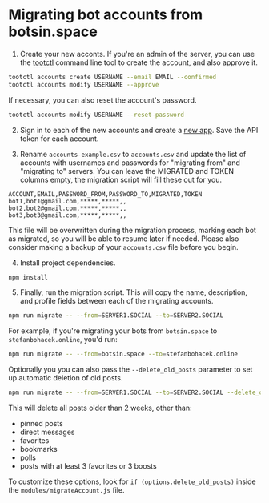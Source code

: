 # Migrating bot accounts from botsin.space

1. Create your new acconts. If you're an admin of the server, you can use the [tootctl](https://docs.joinmastodon.org/admin/tootctl/) command line tool to create the account, and also approve it.

```sh
tootctl accounts create USERNAME --email EMAIL --confirmed
tootctl accounts modify USERNAME --approve
```

If necessary, you can also reset the account's password.

```sh
tootctl accounts modify USERNAME --reset-password
```

2. Sign in to each of the new accounts and create a [new app](https://botwiki.org/resource/tutorial/how-to-make-a-mastodon-botsin-space-app-bot/). Save the API token for each account.

3. Rename `accounts-example.csv` to `accounts.csv` and update the list of accounts with usernames and passwords for "migrating from" and "migrating to" servers. You can leave the MIGRATED and TOKEN columns empty, the migration script will fill these out for you.

```
ACCOUNT,EMAIL,PASSWORD_FROM,PASSWORD_TO,MIGRATED,TOKEN
bot1,bot1@gmail.com,*****,*****,,
bot2,bot2@gmail.com,*****,*****,,
bot3,bot3@gmail.com,*****,*****,,
```

This file will be overwritten during the migration process, marking each bot as migrated, so you will be able to resume later if needed. Please also consider making a backup of your `accounts.csv` file before you begin.

4. Install project dependencies.

```sh
npm install
```

5. Finally, run the migration script. This will copy the name, description, and profile fields between each of the migrating accounts.

```sh
npm run migrate -- --from=SERVER1.SOCIAL --to=SERVER2.SOCIAL
```

For example, if you're migrating your bots from `botsin.space` to `stefanbohacek.online`, you'd run:

```sh
npm run migrate -- --from=botsin.space --to=stefanbohacek.online
```

Optionally you you can also pass the `--delete_old_posts` parameter to set up automatic deletion of old posts.

```sh
npm run migrate -- --from=SERVER1.SOCIAL --to=SERVER2.SOCIAL --delete_old_posts
```

This will delete all posts older than 2 weeks, other than:

- pinned posts
- direct messages
- favorites
- bookmarks
- polls
- posts with at least 3 favorites or 3 boosts

To customize these options, look for `if (options.delete_old_posts)` inside the `modules/migrateAccount.js` file.

